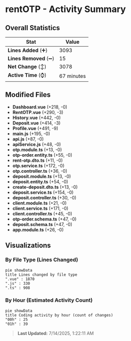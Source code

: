 # rentOTP - Activity Summary 

## Overall Statistics

| Stat                   | Value                                                             |
| ---------------------- | ----------------------------------------------------------------- |
| **Lines Added** (➕)   | 3093                                          |
| **Lines Removed** (➖) | 15                                        |
| **Net Change** (↕)    | 3078                |
| **Active Time** (⌚)   | 67 minutes |


## Modified Files
- **Dashboard.vue** (+218, -0)
- **RentOTP.vue** (+290, -3)
- **History.vue** (+442, -0)
- **Deposit.vue** (+414, -3)
- **Profile.vue** (+491, -9)
- **main.js** (+195, -0)
- **api.js** (+87, -0)
- **apiService.js** (+48, -0)
- **otp.module.ts** (+13, -0)
- **otp-order.entity.ts** (+55, -0)
- **rent-otp.dto.ts** (+11, -0)
- **otp.service.ts** (+172, -0)
- **otp.controller.ts** (+36, -0)
- **deposit.module.ts** (+13, -0)
- **deposit.entity.ts** (+54, -0)
- **create-deposit.dto.ts** (+13, -0)
- **deposit.service.ts** (+154, -0)
- **deposit.controller.ts** (+30, -0)
- **client.module.ts** (+21, -0)
- **client.service.ts** (+171, -0)
- **client.controller.ts** (+45, -0)
- **otp-order.schema.ts** (+47, -0)
- **deposit.schema.ts** (+47, -0)
- **app.module.ts** (+26, -0)

## Visualizations

### By File Type (Lines Changed)

```mermaid
pie showData
title Lines changed by file type
".vue" : 1870
".js" : 330
".ts" : 908
```

### By Hour (Estimated Activity Count)

```mermaid
pie showData
title Coding activity by hour (count of changes)
"00h" : 25
"01h" : 39
```


> **Last Updated:** 7/14/2025, 1:22:11 AM